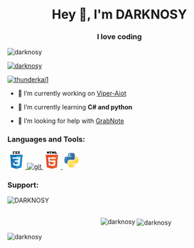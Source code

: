 <h1 align="center">Hey 👋, I'm DARKNOSY</h1>
<h3 align="center">I love coding</h3>

<p align="left"> <img src="https://komarev.com/ghpvc/?username=darknosy&label=Profile%20views&color=0e75b6&style=flat" alt="darknosy" /> </p>

<p align="left"> <a href="https://github.com/ryo-ma/github-profile-trophy"><img src="https://github-profile-trophy.vercel.app/?username=darknosy" alt="darknosy" /></a> </p>

<p align="left"> <a href="https://twitter.com/thunderkai1" target="blank"><img src="https://img.shields.io/twitter/follow/thunderkai1?logo=twitter&style=for-the-badge" alt="thunderkai1" /></a> </p>

- 🔭 I’m currently working on [Viper-Aiot](https://github.com/DARKNOSY/Viper-AIOT)

- 🌱 I’m currently learning **C# and python**

- 🤝 I’m looking for help with [GrabNote](https://github.com/DARKNOSY/GrabNote)

<h3 align="left">Languages and Tools:</h3>
<p align="left"> <a href="https://www.w3schools.com/css/" target="_blank" rel="noreferrer"> <img src="https://raw.githubusercontent.com/devicons/devicon/master/icons/css3/css3-original-wordmark.svg" alt="css3" width="40" height="40"/> </a> <a href="https://git-scm.com/" target="_blank" rel="noreferrer"> <img src="https://www.vectorlogo.zone/logos/git-scm/git-scm-icon.svg" alt="git" width="40" height="40"/> </a> <a href="https://www.w3.org/html/" target="_blank" rel="noreferrer"> <img src="https://raw.githubusercontent.com/devicons/devicon/master/icons/html5/html5-original-wordmark.svg" alt="html5" width="40" height="40"/> </a> <a href="https://www.python.org" target="_blank" rel="noreferrer"> <img src="https://raw.githubusercontent.com/devicons/devicon/master/icons/python/python-original.svg" alt="python" width="40" height="40"/> </a> </p>

<h3 align="left">Support:</h3>
<p><a href="https://ko-fi.com/DARKNOSY"> <img align="left" src="https://cdn.ko-fi.com/cdn/kofi3.png?v=3" height="50" width="210" alt="DARKNOSY" /></a></p><br><br>

<p><img align="left" src="https://github-readme-stats.vercel.app/api/top-langs?username=darknosy&show_icons=true&locale=en&layout=compact" alt="darknosy" /></p>

<p>&nbsp;<img align="center" src="https://github-readme-stats.vercel.app/api?username=darknosy&show_icons=true&locale=en" alt="darknosy" /></p>

<p><img align="center" src="https://github-readme-streak-stats.herokuapp.com/?user=darknosy&" alt="darknosy" /></p>

